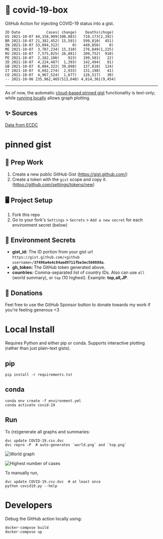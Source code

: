 # 🏥 covid-19-box

GitHub Action for injecting COVID-19 status into a gist.

```
ID Date            Cases( change)    Deaths(chnge)
US 2021-10-07 44,158,909(100,083)   710,173(2,392)
BR 2021-10-07 21,382,452( 15,591)   599,810(  451)
IN 2021-10-07 33,894,312(      0)   449,856(    0)
ME 2021-10-07  3,707,234( 15,310)   276,849(1,225)
RU 2021-10-07  7,575,825( 26,881)   209,752(  910)
PE 2021-10-07  2,182,106(    923)   199,581(   22)
ID 2021-10-07  4,224,487(  1,393)   142,494(   81)
GB 2021-10-07  8,084,322( 39,898)   137,818(  124)
IT 2021-10-07  4,692,274(  2,933)   131,198(   41)
CO 2021-10-07  4,967,524(  1,677)   126,517(   30)
-- 2021-10-06 235,962,465(513,648) 4,814,361(9,454)
```

---

As of now, the automatic [cloud-based pinned gist](#pinned-gist) functionality is text-only;
while [running locally](#local-install) allows graph plotting.

## ✨ Sources

[Data from ECDC](https://www.ecdc.europa.eu/en/publications-data/download-todays-data-geographic-distribution-covid-19-cases-worldwide)

# pinned gist

## 🎒 Prep Work
1. Create a new public GitHub Gist (https://gist.github.com/)
1. Create a token with the `gist` scope and copy it. (https://github.com/settings/tokens/new)

## 🖥 Project Setup
1. Fork this repo
1. Go to your fork's `Settings` > `Secrets` > `Add a new secret` for each environment secret (below)

## 🤫 Environment Secrets
- **gist_id:** The ID portion from your gist url `https://gist.github.com/<github username>/`**`37496a4e4c84aed9711fbe3ec560888a`**.
- **gh_token:** The GitHub token generated above.
- **countries:** Comma-separated list of country IDs. Also can use `all` (world summary), or `top` (10 highest). Example: **top,all,JP**.

## 💸 Donations

Feel free to use the GitHub Sponsor button to donate towards my work if you're feeling generous <3

# Local Install

Requires Python and either pip or conda. Supports interactive plotting (rather than just plain-text gists).

## pip

```
pip install -r requirements.txt
```

## conda

```
conda env create -f environment.yml
conda activate covid-19
```

## Run

To (re)generate all graphs and summaries:

```
dvc update COVID-19.csv.dvc
dvc repro -P  # auto-generates `world.png` and `top.png`
```

![World graph](world.png)

![Highest number of cases](top.png)

To manually run,

```
dvc update COVID-19.csv.dvc  # at least once
python covid19.py --help
```

# Developers

Debug the GitHub action locally using:

```
docker-compose build
docker-compose up
```
